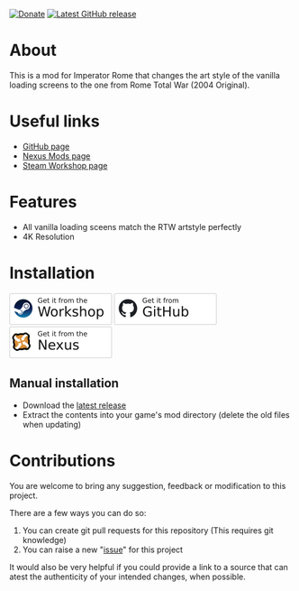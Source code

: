 [![Donate](https://img.shields.io/badge/-%E2%99%A5%20Donate-%23ff69b4)](https://hmlendea.go.ro/fund.html) [![Latest GitHub release](https://img.shields.io/github/v/release/hmlendea/imperator-rtw-style-locading-screens)](https://github.com/hmlendea/imperator-rtw-style-locading-screens/releases/latest)


# About

This is a mod for Imperator Rome that changes the art style of the vanilla loading screens to the one from Rome Total War (2004 Original).

# Useful links

- [GitHub page](https://github.com/hmlendea/rtw-style-locading-screens)
- [Nexus Mods page](https://www.nexusmods.com/imperatorrome/mods/25)
- [Steam Workshop page](https://steamcommunity.com/sharedfiles/filedetails/?id=3513150774)

# Features

 - All vanilla loading sceens match the RTW artstyle perfectly
 - 4K Resolution

# Installation

[![Get it from the Workshop](https://raw.githubusercontent.com/hmlendea/readme-assets/master/badges/stores/steam-workshop.png)](https://steamcommunity.com/sharedfiles/filedetails/?id=3513150774) [![Get it from GitHub](https://raw.githubusercontent.com/hmlendea/readme-assets/master/badges/stores/github.png)](https://github.com/hmlendea/rtw-style-locading-screens/releases) [![Get it from the Nexus](https://raw.githubusercontent.com/hmlendea/readme-assets/master/badges/stores/nexus.png)](https://nexusmods.com/imperatorrome/mods/25)

## Manual installation

 - Download the [latest release](https://github.com/hmlendea/rtw-style-locading-screens/releases)
 - Extract the contents into your game's mod directory (delete the old files when updating)

# Contributions

You are welcome to bring any suggestion, feedback or modification to this project.

There are a few ways you can do so:

1. You can create git pull requests for this repository (This requires git knowledge)
2. You can raise a new "[issue](https://github.com/hmlendea/rtw-style-locading-screens/issues)" for this project

It would also be very helpful if you could provide a link to a source that can atest the authenticity of your intended changes, when possible.
